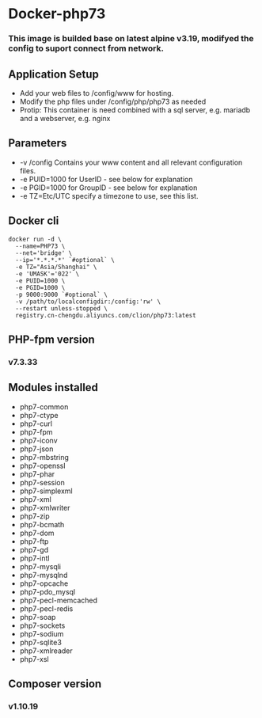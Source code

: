 # Docker-php73
### This image is builded base on latest alpine v3.19, modifyed the config to suport connect from network.

## Application Setup
* Add your web files to /config/www for hosting.
* Modify the php files under /config/php/php73 as needed
* Protip: This container is need combined with a sql server, e.g. mariadb and a webserver, e.g. nginx

## Parameters
* -v /config	Contains your www content and all relevant configuration files.
* -e PUID=1000	for UserID - see below for explanation
* -e PGID=1000	for GroupID - see below for explanation
* -e TZ=Etc/UTC	specify a timezone to use, see this list.

## Docker cli
```
docker run -d \
  --name=PHP73 \
  --net='bridge' \
  --ip='*.*.*.*' `#optional` \
  -e TZ="Asia/Shanghai" \
  -e 'UMASK'='022' \
  -e PUID=1000 \
  -e PGID=1000 \
  -p 9000:9000 `#optional` \
  -v /path/to/localconfigdir:/config:'rw' \
  --restart unless-stopped \
  registry.cn-chengdu.aliyuncs.com/clion/php73:latest
```

## PHP-fpm version
### v7.3.33

## Modules installed
*    php7-common
*    php7-ctype
*    php7-curl
*    php7-fpm
*    php7-iconv
*    php7-json
*    php7-mbstring
*    php7-openssl
*    php7-phar
*    php7-session
*    php7-simplexml
*    php7-xml
*    php7-xmlwriter
*    php7-zip
*    php7-bcmath
*    php7-dom
*    php7-ftp
*    php7-gd
*    php7-intl
*    php7-mysqli
*    php7-mysqlnd
*    php7-opcache
*    php7-pdo_mysql
*    php7-pecl-memcached
*    php7-pecl-redis
*    php7-soap
*    php7-sockets
*    php7-sodium
*    php7-sqlite3
*    php7-xmlreader
*    php7-xsl

## Composer version
### v1.10.19
